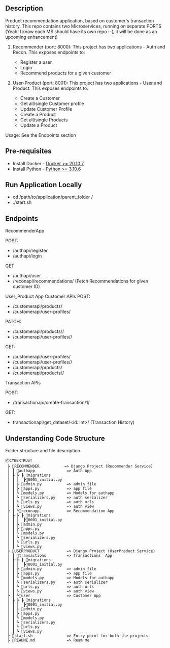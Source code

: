 ## Description
Product recommendation application, based on customer's transaction history.
This repo contains two Microservices, running on separate PORTS (Yeah! I know each MS should have its own repo :-(, 
it will be done as an upcoming enhancement)

1. Recommender (port: 8000):
   This project has two applications - Auth and Recon. This exposes endpoints to:
    - Register a user
    - Login
    - Recommend products for a given customer

  
2. User-Product (port: 8001):
  This project has two applications - User and Product. This exposes endpoints to:
    - Create a Customer
    - Get all/single Customer profile
    - Update Customer Profile
    - Create a Product
    - Get all/single Products
    - Update a Product

Usage:
  See the Endpoints section


## Pre-requisites

- Install Docker - [Docker >= 20.10.7](https://docs.docker.com/get-docker/)
- Install Python - [Python >= 3.10.6](https://www.python.org/downloads/)
  <br/>

## Run Application Locally

- cd /path/to/application/parent_folder <cybertrust>/
- ./start.sh

## Endpoints

RecommenderApp

POST:

- /authapi/register
- /authapi/login

GET

- /authapi/user
- /reconapi/recommendations/<customer ID: int> (Fetch Recommendations for given customer ID)

User_Product App
Customer APIs
POST:

- /customerapi/products/
- /customerapi/user-profiles/

PATCH:

- /customerapi/products/<id>/
- /customerapi/user-profiles/<id>/

GET:

- /customerapi/user-profiles/
- /customerapi/user-profiles/<id>/
- /customerapi/products/
- /customerapi/products/<id>/

Transaction APIs

POST:

- /transactionapi/create-transaction/1/

GET:

- transactionapi/get_dataset/<id: int>/ (Transaction History)

## Understanding Code Structure

Folder structure and file description.
```
📦CYBERTRUST
 ┣ 📂RECOMMENDER           => Django Project (Recommender Service)
 ┃ ┃ 📂authapp              => Auth App
 ┃ ┣ ┣ ┣ 📂migrations
 ┃ ┃ ┃  ┣📜0001_initial.py
 ┃ ┃ ┣ 📜admin.py           => admin file
 ┃ ┃ ┣ 📜apps.py            => app file
 ┃ ┃ ┗ 📜models.py          => Models for authapp
 ┃ ┃ ┗ 📜serializers.py     => auth serializer
 ┃ ┃ ┗ 📜urls.py            => auth urls
 ┃ ┃ ┗ 📜views.py           => auth view
 ┣ ┃ ┗📂reconapp            => Recommendation App
 ┃ ┣ ┣ ┣ 📂migrations
 ┃ ┃ ┃  ┣📜0001_initial.py
 ┃ ┃ ┣ 📜admin.py
 ┃ ┃ ┣ 📜apps.py
 ┃ ┃ ┗ 📜models.py
 ┃ ┃ ┗ 📜serializers.py
 ┃ ┃ ┗ 📜urls.py
 ┃ ┃ ┗ 📜views.py
 ┣ 📂USERPRODUCT            => Django Project (UserProduct Service)
 ┃ ┃ 📂transactions         => Transactions  App
 ┃ ┣ ┣ ┣ 📂migrations
 ┃ ┃ ┃  ┣📜0001_initial.py
 ┃ ┃ ┣ 📜admin.py           => admin file
 ┃ ┃ ┣ 📜apps.py            => app file
 ┃ ┃ ┗ 📜models.py          => Models for authapp
 ┃ ┃ ┗ 📜serializers.py     => auth serializer
 ┃ ┃ ┗ 📜urls.py            => auth urls
 ┃ ┃ ┗ 📜views.py           => auth view
 ┣ ┃ ┗📂user                => Customer App
 ┃ ┣ ┣ ┣ 📂migrations
 ┃ ┃ ┃  ┣📜0001_initial.py
 ┃ ┃ ┣ 📜admin.py
 ┃ ┃ ┣ 📜apps.py
 ┃ ┃ ┗ 📜models.py
 ┃ ┃ ┗ 📜serializers.py
 ┃ ┃ ┗ 📜urls.py
 ┃ ┃ ┗ 📜views.py
 ┣ 📜start.sh               => Entry point for both the projects
 ┣ 📜README.md              => Ream Me
```
